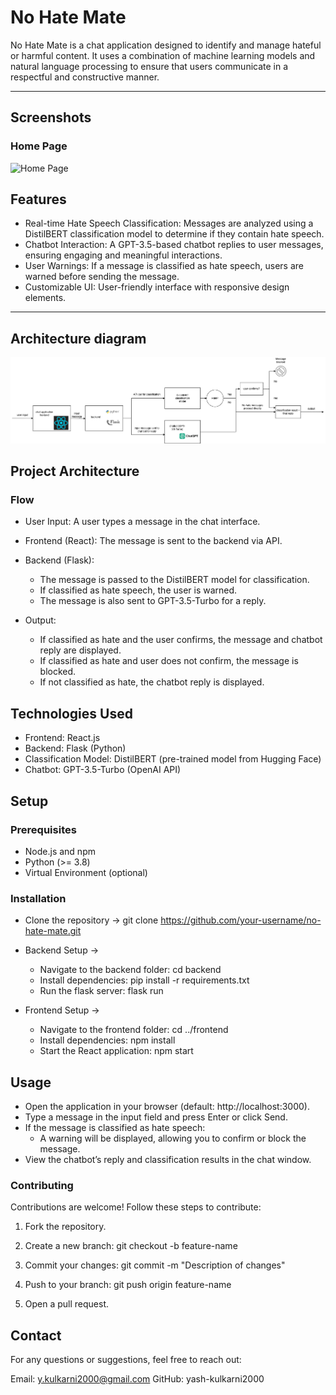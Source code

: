 # No Hate Mate

No Hate Mate is a chat application designed to identify and manage hateful or harmful content. It uses a combination of machine learning models and natural language processing to ensure that users communicate in a respectful and constructive manner.

---

## Screenshots

### Home Page
![Home Page](screenshots/home-page.png)


## Features

- Real-time Hate Speech Classification: Messages are analyzed using a DistilBERT classification model to determine if they contain hate speech.
- Chatbot Interaction: A GPT-3.5-based chatbot replies to user messages, ensuring engaging and meaningful interactions.
- User Warnings: If a message is classified as hate speech, users are warned before sending the message.
- Customizable UI: User-friendly interface with responsive design elements.

---

## Architecture diagram
![Architecture Diagram](architecture-diagram.png)

## Project Architecture

### Flow

- User Input: A user types a message in the chat interface.

- Frontend (React): The message is sent to the backend via API.

- Backend (Flask): 
    - The message is passed to the DistilBERT model for classification.
    - If classified as hate speech, the user is warned.
    - The message is also sent to GPT-3.5-Turbo for a reply.

- Output:
    - If classified as hate and the user confirms, the message and chatbot reply are displayed.
    - If classified as hate and user does not confirm, the message is blocked.
    - If not classified as hate, the chatbot reply is displayed.

## Technologies Used
- Frontend: React.js
- Backend: Flask (Python)
- Classification Model: DistilBERT (pre-trained model from Hugging Face)
- Chatbot: GPT-3.5-Turbo (OpenAI API)


## Setup

### Prerequisites

- Node.js and npm
- Python (>= 3.8)
- Virtual Environment (optional)

### Installation 

- Clone the repository -> git clone https://github.com/your-username/no-hate-mate.git

- Backend Setup ->
    - Navigate to the backend folder: cd backend
    - Install dependencies: pip install -r requirements.txt
    - Run the flask server: flask run

- Frontend Setup ->
    - Navigate to the frontend folder: cd ../frontend
    - Install dependencies: npm install
    - Start the React application: npm start


## Usage

- Open the application in your browser (default: http://localhost:3000).
- Type a message in the input field and press Enter or click Send.
- If the message is classified as hate speech:
    - A warning will be displayed, allowing you to confirm or block the message.
- View the chatbot’s reply and classification results in the chat window.


### **Contributing**
Contributions are welcome! Follow these steps to contribute:

1. Fork the repository.

2. Create a new branch:
    git checkout -b feature-name

3. Commit your changes:
    git commit -m "Description of changes"

4. Push to your branch:
    git push origin feature-name

5. Open a pull request.

## **Contact**
For any questions or suggestions, feel free to reach out:

Email: y.kulkarni2000@gmail.com
GitHub: yash-kulkarni2000